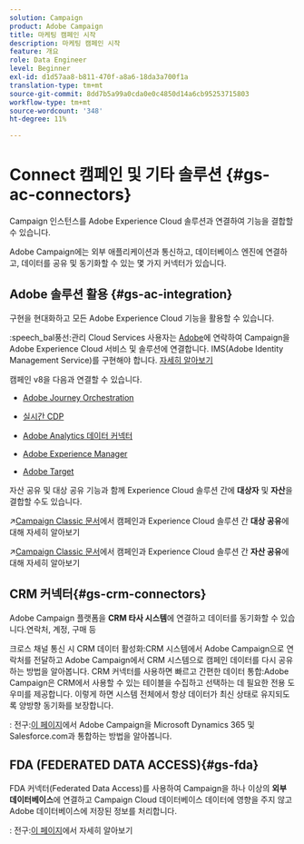 ```yaml
---
solution: Campaign
product: Adobe Campaign
title: 마케팅 캠페인 시작
description: 마케팅 캠페인 시작
feature: 개요
role: Data Engineer
level: Beginner
exl-id: d1d57aa8-b811-470f-a8a6-18da3a700f1a
translation-type: tm+mt
source-git-commit: 8dd7b5a99a0cda0e0c4850d14a6cb95253715803
workflow-type: tm+mt
source-wordcount: '348'
ht-degree: 11%

---
```


# Connect 캠페인 및 기타 솔루션 {#gs-ac-connectors}

Campaign 인스턴스를 Adobe Experience Cloud 솔루션과 연결하여 기능을 결합할 수 있습니다.

Adobe Campaign에는 외부 애플리케이션과 통신하고, 데이터베이스 엔진에 연결하고, 데이터를 공유 및 동기화할 수 있는 몇 가지 커넥터가 있습니다.

## Adobe 솔루션 활용 {#gs-ac-integration}

구현을 현대화하고 모든 Adobe Experience Cloud 기능을 활용할 수 있습니다.

:speech_bal풍선:관리 Cloud Services 사용자는 [Adobe](../start/support.md#support)에 연락하여 Campaign을 Adobe Experience Cloud 서비스 및 솔루션에 연결합니다. IMS(Adobe Identity Management Service)를 구현해야 합니다. [자세히 알아보기](../start/connect.md#connect-ims)

캠페인 v8을 다음과 연결할 수 있습니다.

* [Adobe Journey Orchestration](https://experienceleague.adobe.com/docs/journeys/using/action-journeys/acc-action.html?lang=en)

* [실시간 CDP](../connect/ac-rtcdp.md)

* [Adobe Analytics 데이터 커넥터](../connect/ac-aa.md)

* [Adobe Experience Manager](../connect/ac-aem.md)

* [Adobe Target](../connect/ac-at.md)

자산 공유 및 대상 공유 기능과 함께 Experience Cloud 솔루션 간에 **대상자** 및 **자산**&#x200B;을 결합할 수도 있습니다.

:arrow_upper_right:[Campaign Classic 문서](https://experienceleague.adobe.com/docs/campaign-classic/using/integrating-with-adobe-experience-cloud/audience-sharing/sharing-audiences-with-adobe-experience-cloud.html?lang=en#integrating-with-adobe-experience-cloud)에서 캠페인과 Experience Cloud 솔루션 간 **대상 공유**&#x200B;에 대해 자세히 알아보기

:arrow_upper_right:[Campaign Classic 문서](https://experienceleague.adobe.com/docs/campaign-classic/using/integrating-with-adobe-experience-cloud/asset-sharing/sharing-assets-with-adobe-experience-cloud.html?lang=en#integrating-with-adobe-experience-cloud)에서 캠페인과 Experience Cloud 솔루션 간 **자산 공유**&#x200B;에 대해 자세히 알아보기

## CRM 커넥터{#gs-crm-connectors}

Adobe Campaign 플랫폼을 **CRM 타사 시스템**&#x200B;에 연결하고 데이터를 동기화할 수 있습니다.연락처, 계정, 구매 등

크로스 채널 통신 시 CRM 데이터 활성화:CRM 시스템에서 Adobe Campaign으로 연락처를 전달하고 Adobe Campaign에서 CRM 시스템으로 캠페인 데이터를 다시 공유하는 방법을 알아봅니다.
CRM 커넥터를 사용하면 빠르고 간편한 데이터 통합:Adobe Campaign은 CRM에서 사용할 수 있는 테이블을 수집하고 선택하는 데 필요한 전용 도우미를 제공합니다. 이렇게 하면 시스템 전체에서 항상 데이터가 최신 상태로 유지되도록 양방향 동기화를 보장합니다.

: 전구:[이 페이지](crm.md)에서 Adobe Campaign을 Microsoft Dynamics 365 및 Salesforce.com과 통합하는 방법을 알아봅니다.


## FDA (FEDERATED DATA ACCESS){#gs-fda}

FDA 커넥터(Federated Data Access)를 사용하여 Campaign을 하나 이상의 **외부 데이터베이스**&#x200B;에 연결하고 Campaign Cloud 데이터베이스 데이터에 영향을 주지 않고 Adobe 데이터베이스에 저장된 정보를 처리합니다.

: 전구:[이 페이지](fda.md)에서 자세히 알아보기


<!-- 
 ## Integrate with social media

Use the **Managing social networks (Social Marketing)** option to interact with customers and prospects via Twitter.

* Send messages - Use Adobe Campaign Social Marketing to send messages on Twitter. Adobe Campaign lets you post messages directly to your twitter account. You can also send direct messages to all your followers.

* Collect new contacts - Adobe Campaign Social Marketing also makes it easy to acquire new contacts via Facebook: contact users and ask them if they want to share their profile information. If they accept, Adobe Campaign automatically recovers the data, which enables you to carry out targeting campaigns and, when possible, to implement cross-channel strategies.

:bulb: Learn how to set up and use Campaign Social Marketing in [this section](../connect/ac-tw.md) -->